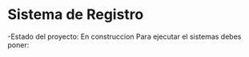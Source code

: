 <h1> Sistema de Registro</h1>
-Estado del proyecto: En construccion
Para ejecutar el sistemas debes poner:
